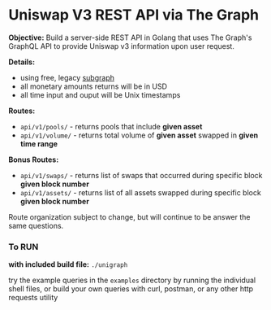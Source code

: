 # Uniswap V3 REST API via The Graph

**Objective:** Build a server-side REST API in Golang that uses The Graph's GraphQL API to provide Uniswap v3 information upon user request.

**Details:**
- using free, legacy [subgraph](https://thegraph.com/hosted-service/subgraph/ianlapham/uniswap-v3-alt)
- all monetary amounts returns will be in USD
- all time input and ouput will be Unix timestamps

**Routes:**
- `api/v1/pools/` - returns pools that include **given asset**
- `api/v1/volume/` - returns total volume of **given asset** swapped in **given time range**

**Bonus Routes:**
- `api/v1/swaps/` - returns list of swaps that occurred during specific block **given block number**
- `api/v1/assets/` - returns list of all assets swapped during specific block **given block number**

Route organization subject to change, but will continue to be answer the same questions.

### To RUN

**with included build file:** `./unigraph`

try the example queries in the `examples` directory by running the individual shell files, or build your own queries with curl, postman, or any other http requests utility


